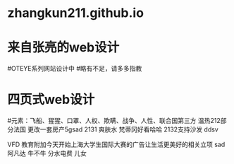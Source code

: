 # zhangkun211.github.io
# 来自张亮的web设计
#OTEYE系列网站设计中
#略有不足，请多多指教
# 四页式web设计

#元素：飞船、猩猩、口罩、人权、欺瞒、战争、人性、联合国第三方
温热212部分法国
更改一套房产5gsad
2131
爽肤水
梵蒂冈好看哈哈
2132支持沙发
ddsv 

VFD 教育附加今天开始上海大学生国际大赛的广告让生活更美好的相关立项
sad
阿凡达
牛不牛
分水电费
儿女
